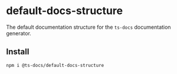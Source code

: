 # default-docs-structure

The default documentation structure for the `ts-docs` documentation generator. 

## Install

```
npm i @ts-docs/default-docs-structure
```

